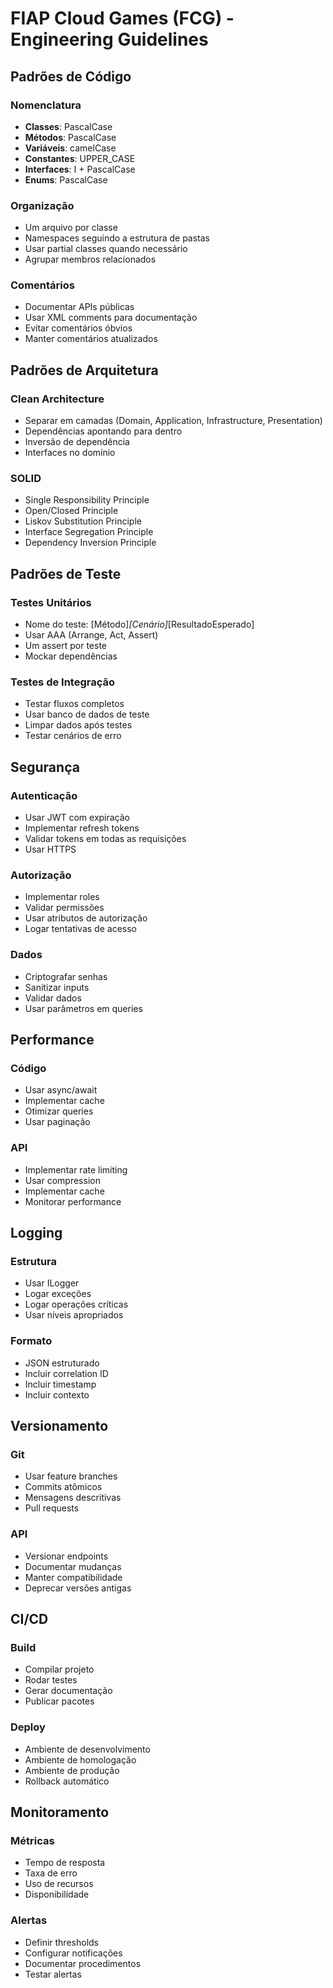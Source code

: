 # FIAP Cloud Games (FCG) - Engineering Guidelines

## Padrões de Código

### Nomenclatura
- **Classes**: PascalCase
- **Métodos**: PascalCase
- **Variáveis**: camelCase
- **Constantes**: UPPER_CASE
- **Interfaces**: I + PascalCase
- **Enums**: PascalCase

### Organização
- Um arquivo por classe
- Namespaces seguindo a estrutura de pastas
- Usar partial classes quando necessário
- Agrupar membros relacionados

### Comentários
- Documentar APIs públicas
- Usar XML comments para documentação
- Evitar comentários óbvios
- Manter comentários atualizados

## Padrões de Arquitetura

### Clean Architecture
- Separar em camadas (Domain, Application, Infrastructure, Presentation)
- Dependências apontando para dentro
- Inversão de dependência
- Interfaces no domínio

### SOLID
- Single Responsibility Principle
- Open/Closed Principle
- Liskov Substitution Principle
- Interface Segregation Principle
- Dependency Inversion Principle

## Padrões de Teste

### Testes Unitários
- Nome do teste: [Método]_[Cenário]_[ResultadoEsperado]
- Usar AAA (Arrange, Act, Assert)
- Um assert por teste
- Mockar dependências

### Testes de Integração
- Testar fluxos completos
- Usar banco de dados de teste
- Limpar dados após testes
- Testar cenários de erro

## Segurança

### Autenticação
- Usar JWT com expiração
- Implementar refresh tokens
- Validar tokens em todas as requisições
- Usar HTTPS

### Autorização
- Implementar roles
- Validar permissões
- Usar atributos de autorização
- Logar tentativas de acesso

### Dados
- Criptografar senhas
- Sanitizar inputs
- Validar dados
- Usar parâmetros em queries

## Performance

### Código
- Usar async/await
- Implementar cache
- Otimizar queries
- Usar paginação

### API
- Implementar rate limiting
- Usar compression
- Implementar cache
- Monitorar performance

## Logging

### Estrutura
- Usar ILogger
- Logar exceções
- Logar operações críticas
- Usar níveis apropriados

### Formato
- JSON estruturado
- Incluir correlation ID
- Incluir timestamp
- Incluir contexto

## Versionamento

### Git
- Usar feature branches
- Commits atômicos
- Mensagens descritivas
- Pull requests

### API
- Versionar endpoints
- Documentar mudanças
- Manter compatibilidade
- Deprecar versões antigas

## CI/CD

### Build
- Compilar projeto
- Rodar testes
- Gerar documentação
- Publicar pacotes

### Deploy
- Ambiente de desenvolvimento
- Ambiente de homologação
- Ambiente de produção
- Rollback automático

## Monitoramento

### Métricas
- Tempo de resposta
- Taxa de erro
- Uso de recursos
- Disponibilidade

### Alertas
- Definir thresholds
- Configurar notificações
- Documentar procedimentos
- Testar alertas 